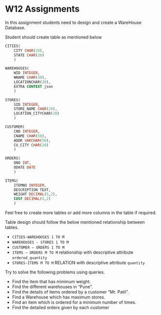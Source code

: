 # W12 Assignments

In this assignment students need to design and create a WareHouse Database.

Student should create table as mentioned below

```sql
CITIES(
    CITY CHAR(20),
    STATE CHAR(20)
    )
```

```sql
WAREHOUSES(
    WID INTEGER,
    WNAME CHAR(30),
    LOCATIONCHAR(20),
    EXTRA CONTEXT json
    )
```

```sql
STORES(
    SID INTEGER,
    STORE_NAME CHAR(20),
    LOCATION_CITYCHAR(20)
    )
```

```sql
CUSTOMER(
    CNO INTEGER,
    CNAME CHAR(50),
    ADDR VARCHAR(50),
    CU_CITY CHAR(20)
    )
```

```sql
ORDERS(
    ONO INT,
    ODATE DATE
    )
```

```sql
ITEMS(
    ITEMNO INTEGER,
    DESCRIPTION TEXT,
    WEIGHT DECIMAL(5,2),
    COST DECIMAL(5,2)
    )
```

Feel free to create more tables or add more columns in the table if required.

Table design should follow the below mentioned relationship between tables.

- `CITIES-WAREHOUSES 1 TO M`
- `WAREHOUSES - STORES 1 TO M`
- `CUSTOMER – ORDERS 1 TO M`
- `ITEMS – ORDERS M TO M` relationship with descriptive attribute `ordered_quantity`
- `STORES-ITEMS M TO M` RELATION with descriptive attribute `quantity`

Try to solve the following problems using queries.

- Find the item that has minimum weight.
- Find the different warehouses in “Pune”.
- Find the details of items ordered by a customer “Mr. Patil”.
- Find a Warehouse which has maximum stores.
- Find an item which is ordered for a minimum number of times.
- Find the detailed orders given by each customer
